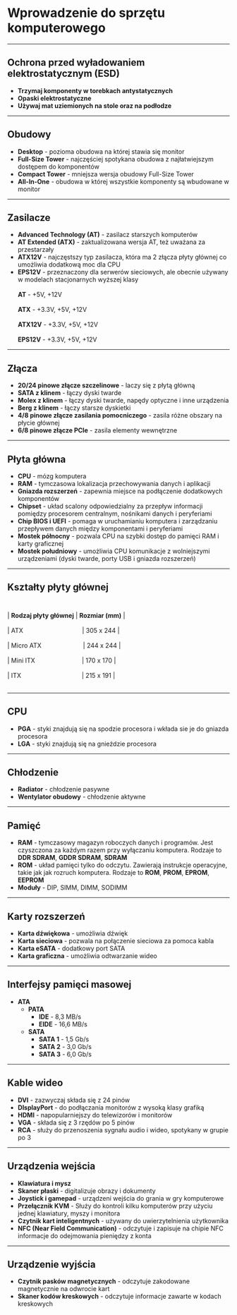 # Wprowadzenie do sprzętu komputerowego
___
## Ochrona przed wyładowaniem elektrostatycznym (ESD)
- **Trzymaj komponenty w torebkach antystatycznych**
- **Opaski elektrostatyczne**
- **Używaj mat uziemionych na stole oraz na podłodze**
___
## Obudowy
- **Desktop** - pozioma obudowa na której stawia się monitor
- **Full-Size Tower** - najczęściej spotykana obudowa z najłatwiejszym dostępem do komponentów
- **Compact Tower** - mniejsza wersja obudowy Full-Size Tower
- **All-In-One** - obudowa w której wszystkie komponenty są wbudowane w monitor
___
## Zasilacze
- **Advanced Technology (AT)** - zasilacz starszych komputerów
- **AT Extended (ATX)** - zaktualizowana wersja AT, też uważana za przestarzały
- **ATX12V** - najczęstszy typ zasilacza, która ma 2 złącza płyty głównej co umożliwia dodatkową moc dla CPU
- **EPS12V** - przeznaczony dla serwerów sieciowych, ale obecnie używany w modelach stacjonarnych wyższej klasy <br></br>
**AT** - +5V, +12V <br></br>
**ATX** - +3.3V, +5V, +12V <br></br>
**ATX12V** - +3.3V, +5V, +12V <br></br>
**EPS12V** - +3.3V, +5V, +12V
___
## Złącza
- **20/24 pinowe złącze szczelinowe** - laczy się z płytą główną
- **SATA z klinem** - łączy dyski twarde
- **Molex z klinem** - łączy dyski twarde, napędy optyczne i inne urządzenia
- **Berg z klinem** - łączy starsze dyskietki
- **4/8 pinowe złącze zasilania pomocniczego** - zasila różne obszary na płycie głównej
- **6/8 pinowe złącze PCIe** - zasila elementy wewnętrzne
___
## Płyta główna
- **CPU** - mózg komputera
- **RAM** - tymczasowa lokalizacja przechowywania danych i aplikacji
- **Gniazda rozszerzeń** - zapewnia miejsce na podłączenie dodatkowych komponentów
- **Chipset** - układ scalony odpowiedzialny za przepływ informacji pomiędzy procesorem centralnym, nośnikami danych i peryferiami
- **Chip BIOS i UEFI** - pomaga w uruchamianiu komputera i zarządzaniu przepływem danych między komponentami i peryferiami
- **Mostek północny** - pozwala CPU na szybki dostęp do pamięci RAM i karty graficznej
- **Mostek południowy** - umożliwia CPU komunikacje z wolniejszymi urządzeniami (dyski twarde, porty USB i gniazda rozszerzeń)
___
## Kształty płyty głównej <br></br>
| **Rodzaj płyty głównej** | **Rozmiar (mm)**     | <br></br>
| ATX           &nbsp;&nbsp;&nbsp;&nbsp;&nbsp;&nbsp;&nbsp;&nbsp;&nbsp;&nbsp;&nbsp;&nbsp;&nbsp;&nbsp;&nbsp;&nbsp;&nbsp;&nbsp;&nbsp;&nbsp;&nbsp;&nbsp;&nbsp;&nbsp;&nbsp;&nbsp;&nbsp;&nbsp;&nbsp;&nbsp;&nbsp;&nbsp;           | 305 x 244            | <br></br>
| Micro ATX     &nbsp;&nbsp;&nbsp;&nbsp;&nbsp;&nbsp;&nbsp;&nbsp;&nbsp;&nbsp;&nbsp;&nbsp;&nbsp;&nbsp;&nbsp;&nbsp;&nbsp;&nbsp;&nbsp;&nbsp;&nbsp;&nbsp;     | 244 x 244            | <br></br>
| Mini ITX     &nbsp;&nbsp;&nbsp;&nbsp;&nbsp;&nbsp;&nbsp;&nbsp;&nbsp;&nbsp;&nbsp;&nbsp;&nbsp;&nbsp;&nbsp;&nbsp;&nbsp;&nbsp;&nbsp;&nbsp;&nbsp;&nbsp;&nbsp;&nbsp;&nbsp;    | 170 x 170            | <br></br>
| ITX           &nbsp;&nbsp;&nbsp;&nbsp;&nbsp;&nbsp;&nbsp;&nbsp;&nbsp;&nbsp;&nbsp;&nbsp;&nbsp;&nbsp;&nbsp;&nbsp;&nbsp;&nbsp;&nbsp;&nbsp;&nbsp;&nbsp;&nbsp;&nbsp;&nbsp;&nbsp;&nbsp;&nbsp;&nbsp;&nbsp;&nbsp;&nbsp;&nbsp;       | 215 x 191            | <br></br>
___
## CPU
- **PGA** - styki znajdują się na spodzie procesora i wkłada sie je do gniazda procesora
- **LGA** - styki znajdują się na gnieździe procesora
___
## Chłodzenie
- **Radiator** - chłodzenie pasywne
- **Wentylator obudowy** - chłodzenie aktywne
___
## Pamięć
- **RAM** - tymczasowy magazyn roboczych danych i programów. Jest czyszczona za każdym razem przy wyłączaniu komputera. Rodzaje to **DDR SDRAM**, **GDDR SDRAM**, **SDRAM**
- **ROM** - układ pamięci tylko do odczytu. Zawierają instrukcje operacyjne, takie jak jak rozruch komputera. Rodzaje to **ROM**, **PROM**, **EPROM**, **EEPROM**
- **Moduły** - DIP, SIMM, DIMM, SODIMM
___
## Karty rozszerzeń 
- **Karta dźwiękowa** - umożliwia dźwięk
- **Karta sieciowa** -  pozwala na połączenie sieciowa za pomoca kabla
- **Karta eSATA** - dodatkowy port SATA
- **Karta graficzna** - umożliwia odtwarzanie wideo
___
## Interfejsy pamięci masowej
- **ATA**
  - **PATA**
    - **IDE** - 8,3 MB/s
    - **EIDE** - 16,6 MB/s
  - **SATA**
    - **SATA 1** - 1,5 Gb/s
    - **SATA 2** - 3,0 Gb/s
    - **SATA 3** - 6,0 Gb/s
___
## Kable wideo
- **DVI** - zazwyczaj składa się z 24 pinów
- **DIsplayPort** - do podłączania monitorów z wysoką klasy grafiką
- **HDMI** - napopularniejszy do telewizorów i monitorów
- **VGA** - składa się z 3 rzędów po 5 pinów
- **RCA** - służy do przenoszenia sygnału audio i wideo, spotykany w grupie po 3
___
## Urządzenia wejścia
- **Klawiatura i mysz**
- **Skaner płaski** - digitalizuje obrazy i dokumenty
- **Joystick i gamepad** - urządzeni wejścia do grania w gry komputerowe
- **Przełącznik KVM** - Służy do kontroli kilku komputerów przy użyciu jednej klawiatury, myszy i monitora
- **Czytnik kart inteligentnych** - używany do uwierzytelnienia użytkownika
- **NFC (Near Field Communication)** - odczytuje i zapisuje na chipie NFC informacje do odejmowania pieniędzy z konta
___
## Urządzenie wyjścia
- **Czytnik pasków magnetycznych** - odczytuje zakodowane magnetycznie na odwrocie kart
- **Skaner kodów kreskowych** - odczytuje informacje zawarte w kodach kreskowych
